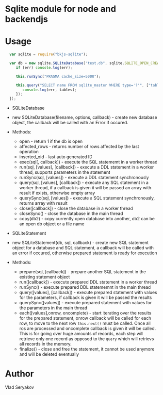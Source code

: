 # Sqlite module for node and backendjs

# Usage

```javascript
  var sqlite = require("bkjs-sqlite");

  var db = new sqlite.SQLiteDatabase("test.db", sqlite.SQLITE_OPEN_CREATE, function(err) {
     if (err) console.log(err);

     this.runSync("PRAGMA cache_size=5000");

     this.query("SELECT name FROM sqlite_master WHERE type='?'", ["table"], function(err, tables) {
        console.log(err, tables);
     });
  });
```

- SQLiteDatabase
- new SQLiteDatabase(filename, options, callback) - create new database object,
  the callback will be called with an Error if occured.
- Methods:
  - open - return 1 if the db is open
  - affected_rows - returns number of rows affected by the last operation
  - inserted_oid - last auto generated ID
  - exec(sql[, callback]) - execute the SQL statememt in a worker thread
  - run(sql, [values], [callback]) - execute a DDL statement in a worker thread, supports
     parameters in the statement
  - runSync(sql, [values]) - execute a DDL statement synchronously
  - query(sql, [values], [callback]) - execute any SQL statement in a worker thread, if a callback
     is given it will be passed an array with result if exists, otherwise empty array
  - querySync(sql, [values]) - execute a SQL statement synchronously, returns array with result
  - close([callback]) - close the database in a worker thread
  - closeSync() - close the database in the main thread
  - copy(db2) - copy currently open database into another, db2 can be an open db object or a file name

- SQLiteStatement
- new SQLiteStatement(db, sql, callback) - create new SQL statement object for a database and SQL statement, a callback
   will be called with an error if occured, otherwise prepared statement is ready for execution
- Methods:
  - prepare(sql, [callback]) - prepare another SQL statement in the existing statement object
  - run([callback]) - execute prepared DDL statement in a worker thread
  - runSync() - execute prepared DDL statememnt in the main thread
  - query([values], [callback]) - execute prepared statement with values for the parameters, if callback is given it will be passed the results
  - querySync([values]) - execute prepared statement with values for the parameters in the main thread
  - each([values],onrow, oncomplete) - start iterating over the results for the prepared statement, onrow callback
    will be called for each row, to move to the next row `this.next()` must be called. Once all ros are processed and oncomplete
    callback is given it will be called. This is for going over huge amounts of records, each step will retrieve only one record
    as opposed to the `query` which will retrievs all records in the memory.
  - finalize() - close and free the statement, it cannot be used anymore and will be deleted eventually

# Author 

Vlad Seryakov

